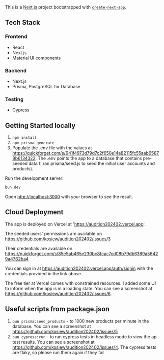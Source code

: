 This is a [Next.js](https://nextjs.org/) project bootstrapped with [`create-next-app`](https://github.com/vercel/next.js/tree/canary/packages/create-next-app).

## Tech Stack

### Frontend

- React
- Next.js
- Material UI components

### Backend

- Next.js
- Prisma, PostgreSQL for Database

### Testing

- Cypress

## Getting Started locally

1. `npm install`
2. `npm prisma generate`
3. Populate the .env file with the values at https://quickforget.com/s/641f4973d79d7c2f650e14a82115fc55aab65878b6134322. The .env points the app to a database that contains pre-seeded data (I ran prisma/seed.js to seed the initial user accounts and products).

Run the development server:

```bash
bun dev
```

Open [http://localhost:3000](http://localhost:3000) with your browser to see the result.

## Cloud Deployment

The app is deployed on Vercel at 'https://audition202402.vercel.app'.

The seeded users' permissions are available on https://github.com/kosiew/audition202402/issues/3

Their credentials are available on
https://quickforget.com/s/85e5ab465e230bc8fcac7cd08b79db6369a56429a4762ba4

You can sign in at https://audition202402.vercel.app/auth/signin with the credentials provided in the link above.

The free tier at Vercel comes with constrained resources.
I added some UI to inform when the app is in a loading state. You can see a screenshot at https://github.com/kosiew/audition202402/issues/6.

## Useful scripts from package.json

1. `bun prisma:seed_products` - to 1000 new products per minute in the database. You can see a screenshot at https://github.com/kosiew/audition202402/issues/5
2. `bun cypress:run` - to run cypress tests in headless mode to view the api test results. You can see a screenshot at https://github.com/kosiew/audition202402/issues/4. The cypress tests are flaky, so please run them again if they fail.
